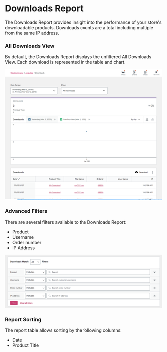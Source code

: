 # Downloads Report

The Downloads Report provides insight into the performance of your store's downloadable products. Downloads counts are a total including multiple from the same IP address.

### All Downloads View

By default, the Downloads Report displays the unfiltered All Downloads View. Each download is represented in the table and chart.

![Downloads Report All Downloads View](images/analytics-downloads-report.png)

### Advanced Filters

There are several filters available to the Downloads Report:

- Product
- Username
- Order number
- IP Address

![Downloads Report Advanced Filters](images/analytics-downloads-report-advanced-filters.png)

### Report Sorting

The report table allows sorting by the following columns:

- Date
- Product Title
